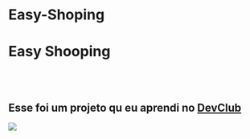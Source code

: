 # Easy-Shoping
<h1> Easy Shooping</h1>
<br>
<br>
<h2>Esse foi um projeto qu eu aprendi no <a HREF=https://rodolfomori.com.br/DevClub>DevClub</a> </h2>

<img src="https://github.com/TomDev23/HTML/blob/master/CSS/PROJETO%20CSS/IMG/we-care-git.png?raw=true"/>
